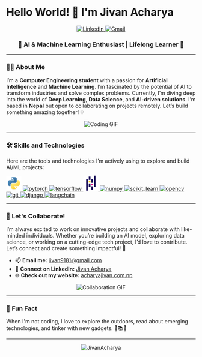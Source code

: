 # Hello World! 👋 I'm Jivan Acharya

<p align="center">
  <a href="https://www.linkedin.com/in/jivanacharya/">
    <img src="https://img.shields.io/badge/LinkedIn-0077B5?style=for-the-badge&logo=linkedin&logoColor=white" alt="LinkedIn">
  </a>
  <a href="mailto:jivan9181@gmail.com">
    <img src="https://img.shields.io/badge/Gmail-D14836?style=for-the-badge&logo=gmail&logoColor=white" alt="Gmail">
  </a>
</p>

<h3 align="center">🚀 AI & Machine Learning Enthusiast | Lifelong Learner 🌱</h3>

---

### 👨‍💻 About Me

I’m a **Computer Engineering student** with a passion for **Artificial Intelligence** and **Machine Learning**. I’m fascinated by the potential of AI to transform industries and solve complex problems. Currently, I’m diving deep into the world of **Deep Learning**, **Data Science**, and **AI-driven solutions**. I’m based in **Nepal** but open to collaborating on projects remotely. Let’s build something amazing together! 💡

<p align="center">
  <img src="https://media.giphy.com/media/L1R1tvI9svkIWwpVYr/giphy.gif" alt="Coding GIF" width="400">
</p>

---

### 🛠️ Skills and Technologies

Here are the tools and technologies I’m actively using to explore and build AI/ML projects:

<p align="left">
  <a href="https://www.python.org" target="_blank" rel="noreferrer">
    <img src="https://raw.githubusercontent.com/devicons/devicon/master/icons/python/python-original.svg" alt="python" width="40" height="40"/>
  </a>
  <a href="https://pytorch.org/" target="_blank" rel="noreferrer">
    <img src="https://www.vectorlogo.zone/logos/pytorch/pytorch-icon.svg" alt="pytorch" width="40" height="40"/>
  </a>
  <a href="https://www.tensorflow.org" target="_blank" rel="noreferrer">
    <img src="https://www.vectorlogo.zone/logos/tensorflow/tensorflow-icon.svg" alt="tensorflow" width="40" height="40"/>
  </a>
  <a href="https://pandas.pydata.org/" target="_blank" rel="noreferrer">
    <img src="https://raw.githubusercontent.com/devicons/devicon/2ae2a900d2f041da66e950e4d48052658d850630/icons/pandas/pandas-original.svg" alt="pandas" width="40" height="40"/>
  </a>
  <a href="https://numpy.org/" target="_blank" rel="noreferrer">
    <img src="https://www.vectorlogo.zone/logos/numpy/numpy-icon.svg" alt="numpy" width="40" height="40"/>
  </a>
  <a href="https://scikit-learn.org/" target="_blank" rel="noreferrer">
    <img src="https://upload.wikimedia.org/wikipedia/commons/0/05/Scikit_learn_logo_small.svg" alt="scikit_learn" width="40" height="40"/>
  </a>
  <a href="https://opencv.org/" target="_blank" rel="noreferrer">
    <img src="https://www.vectorlogo.zone/logos/opencv/opencv-icon.svg" alt="opencv" width="40" height="40"/>
  </a>
  <a href="https://git-scm.com/" target="_blank" rel="noreferrer">
    <img src="https://www.vectorlogo.zone/logos/git-scm/git-scm-icon.svg" alt="git" width="40" height="40"/>
  </a>
  <a href="https://www.djangoproject.com/" target="_blank" rel="noreferrer">
    <img src="https://cdn.worldvectorlogo.com/logos/django.svg" alt="django" width="40" height="40"/>
  </a>
  <a href="https://www.langchain.com/" target="_blank" rel="noreferrer">
    <img src="https://avatars.githubusercontent.com/u/102928168?s=200&v=4" alt="langchain" width="40" height="40"/>
  </a>
</p>

---

### 🌟 Let's Collaborate!

I’m always excited to work on innovative projects and collaborate with like-minded individuals. Whether you’re building an AI model, exploring data science, or working on a cutting-edge tech project, I’d love to contribute. Let’s connect and create something impactful! 🚀

- 📫 **Email me:** [jivan9181@gmail.com](mailto:jivan9181@gmail.com)
- 💼 **Connect on LinkedIn:** [Jivan Acharya](https://www.linkedin.com/in/jivanacharya/)
- 🌐 **Check out my website:** [acharyajivan.com.np](https://acharyajivan.com.np)

<p align="center">
  <img src="https://media.giphy.com/media/L8K62iTDkzGX6/giphy.gif" alt="Collaboration GIF" width="400">
</p>

---

### 🎨 Fun Fact

When I'm not coding, I love to explore the outdoors, read about emerging technologies, and tinker with new gadgets. 🌄📚🔧

---

<p align="center">
  <img src="https://komarev.com/ghpvc/?username=JivanAcharya&label=Profile%20views&color=0e75b6&style=flat" alt="JivanAcharya" />
</p>
